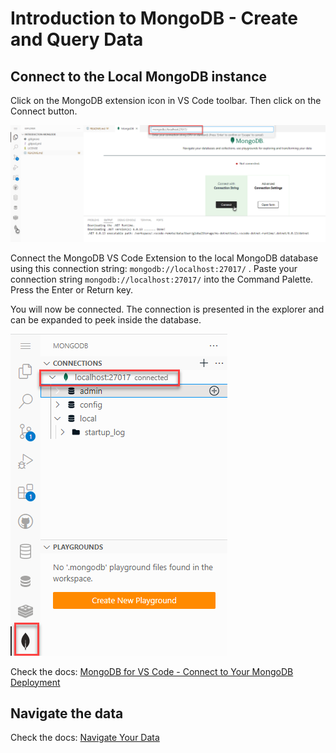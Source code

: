 # Introduction to MongoDB - Create and Query Data

## Connect to the Local MongoDB instance

Click on the MongoDB extension icon in VS Code toolbar. Then click on the Connect button. 

![](images/connect-through-vscode-extension.png)  

Connect the MongoDB VS Code Extension to the local MongoDB database using this connection string: `mongodb://localhost:27017/` . Paste your connection string  `mongodb://localhost:27017/` into the Command Palette. Press the Enter or Return key.

You will now be connected. The connection is presented in the explorer and can be expanded to peek inside the database.

![](images/connection-navigator.png)  

Check the docs: [MongoDB for VS Code - Connect to Your MongoDB Deployment](https://www.mongodb.com/docs/mongodb-vscode/connect/)

## Navigate the data

Check the docs: [Navigate Your Data](https://www.mongodb.com/docs/mongodb-vscode/databases-collections/)
